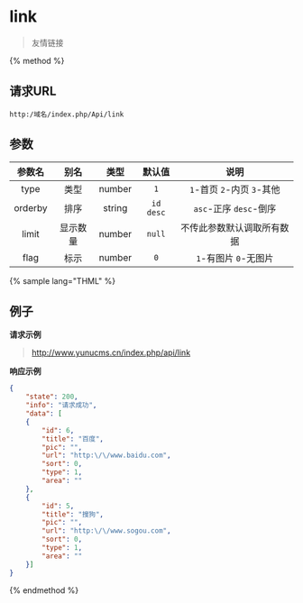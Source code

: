 # link

> 友情链接

{% method %}

## 请求URL

    http:/域名/index.php/Api/link

## 参数

|参数名|别名|类型|默认值|说明|
|:----:|:--:|:--:|:----:|:--:|
|type|类型|number|`1`|`1`-首页 `2`-内页 `3`-其他|
|orderby|排序|string|`id desc`|`asc`-正序 `desc`-倒序|
|limit|显示数量|number|`null`|不传此参数默认调取所有数据|
|flag|标示|number|`0`|`1`-有图片 `0`-无图片|

{% sample lang="THML" %}

## 例子

**请求示例**

> http://www.yunucms.cn/index.php/api/link

**响应示例**

```json
{
    "state": 200,
    "info": "请求成功",
    "data": [
    {
        "id": 6,
        "title": "百度",
        "pic": "",
        "url": "http:\/\/www.baidu.com",
        "sort": 0,
        "type": 1,
        "area": ""
    },
    {
        "id": 5,
        "title": "搜狗",
        "pic": "",
        "url": "http:\/\/www.sogou.com",
        "sort": 0,
        "type": 1,
        "area": ""
    }]
}
```

{% endmethod %}
